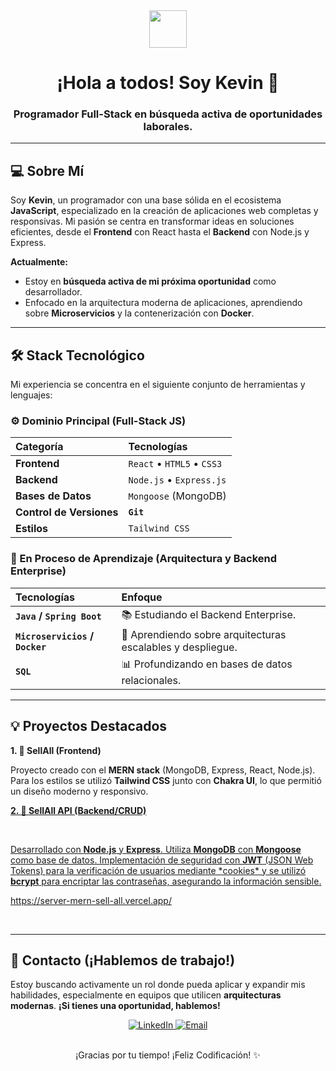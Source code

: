 <div align="center">
  <img src="https://emojis.slackmojis.com/emojis/images/1531828236/4241/blob-wobble.gif?1531828236" width="60"/>
  <h1>¡Hola a todos! Soy Kevin 👋</h1>
  <h3>Programador Full-Stack en búsqueda activa de oportunidades laborales.</h3>
</div>

---

## 💻 Sobre Mí

Soy **Kevin**, un programador con una base sólida en el ecosistema **JavaScript**, especializado en la creación de aplicaciones web completas y responsivas. Mi pasión se centra en transformar ideas en soluciones eficientes, desde el **Frontend** con React hasta el **Backend** con Node.js y Express.

**Actualmente:**
* Estoy en **búsqueda activa de mi próxima oportunidad** como desarrollador.
* Enfocado en la arquitectura moderna de aplicaciones, aprendiendo sobre **Microservicios** y la contenerización con **Docker**.

---

## 🛠️ Stack Tecnológico

Mi experiencia se concentra en el siguiente conjunto de herramientas y lenguajes:

### ⚙️ Dominio Principal (Full-Stack JS)

| Categoría | Tecnologías |
| :--- | :--- |
| **Frontend** | `React` • `HTML5` • `CSS3` |
| **Backend** | `Node.js` • `Express.js` |
| **Bases de Datos** | `Mongoose` (MongoDB) |
| **Control de Versiones** | **`Git`** |
| **Estilos** | `Tailwind CSS` |

### 🌱 En Proceso de Aprendizaje (Arquitectura y Backend Enterprise)

| Tecnologías | Enfoque |
| :--- | :--- |
| **`Java` / `Spring Boot`** | 📚 Estudiando el Backend Enterprise. |
| **`Microservicios` / `Docker`** | 🐳 Aprendiendo sobre arquitecturas escalables y despliegue. |
| **`SQL`** | 📊 Profundizando en bases de datos relacionales. |

---

## 💡 Proyectos Destacados

<p align="center">
</p>
  <strong>1. 🛒 SellAll (Frontend)</strong>
  <br>

  <p>
    Proyecto creado con el <strong>MERN stack</strong> (MongoDB, Express, React, Node.js).
    Para los estilos se utilizó <strong>Tailwind CSS</strong> junto con <strong>Chakra UI</strong>, lo que permitió un diseño moderno y responsivo.
  </p>
  <a href="https://front-ent-sell-all.vercel.app/" target="_blank >https://front-ent-sell-all.vercel.app/</a>

  <img src="https://res.cloudinary.com/dbwyowhjk/image/upload/v1759688615/Captura_de_pantalla_2025-10-05_172512_epl2ri.png" alt="Captura de pantalla del proyecto SellAll" style="width: 100%; max-width: 600px; height: auto;">
  



<strong>2. 🔑 SellAll API (Backend/CRUD)</strong>
  
  <br>

  <p>
    Desarrollado con <strong>Node.js</strong> y <strong>Express</strong>.
    Utiliza <strong>MongoDB</strong> con <strong>Mongoose</strong> como base de datos.
    Implementación de seguridad con <strong>JWT</strong> (JSON Web Tokens) para la verificación de usuarios mediante *cookies* y se utilizó <strong>bcrypt</strong> para encriptar las contraseñas, asegurando la información sensible.
  </p>

  <a href = " https://server-mern-sell-all.vercel.app/">https://server-mern-sell-all.vercel.app/</a>


<br>

---

## 🤝 Contacto (¡Hablemos de trabajo!)

Estoy buscando activamente un rol donde pueda aplicar y expandir mis habilidades, especialmente en equipos que utilicen **arquitecturas modernas**. **¡Si tienes una oportunidad, hablemos!**

<div align="center">
  <a href="www.linkedin.com/in/kevinramirezdev" target="_blank">
    <img src="https://img.shields.io/badge/LinkedIn-0077B5?style=for-the-badge&logo=linkedin&logoColor=white" alt="LinkedIn"/>
  </a>
  <a href="mailto:kevin.alexanderra1302@gmail.com" target="_blank">
    <img src="https://img.shields.io/badge/Email-D14836?style=for-the-badge&logo=gmail&logoColor=white" alt="Email"/>
  </a>
 
</div>

<br>

<p align="center">¡Gracias por tu tiempo! ¡Feliz Codificación! ✨</p>
